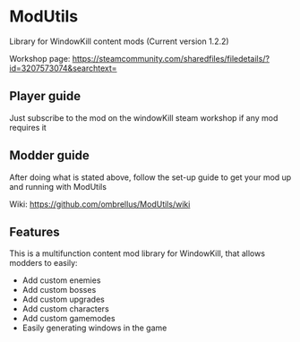 # ModUtils
Library for WindowKill content mods (Current version 1.2.2)

Workshop page: https://steamcommunity.com/sharedfiles/filedetails/?id=3207573074&searchtext=

## Player guide
Just subscribe to the mod on the windowKill steam workshop if any mod requires it

## Modder guide
After doing what is stated above, follow the set-up guide to get your mod up and running with ModUtils

Wiki: https://github.com/ombrellus/ModUtils/wiki

## Features
This is a multifunction content mod library for WindowKill, that allows modders to easily:
- Add custom enemies
- Add custom bosses
- Add custom upgrades
- Add custom characters
- Add custom gamemodes
- Easily generating windows in the game
